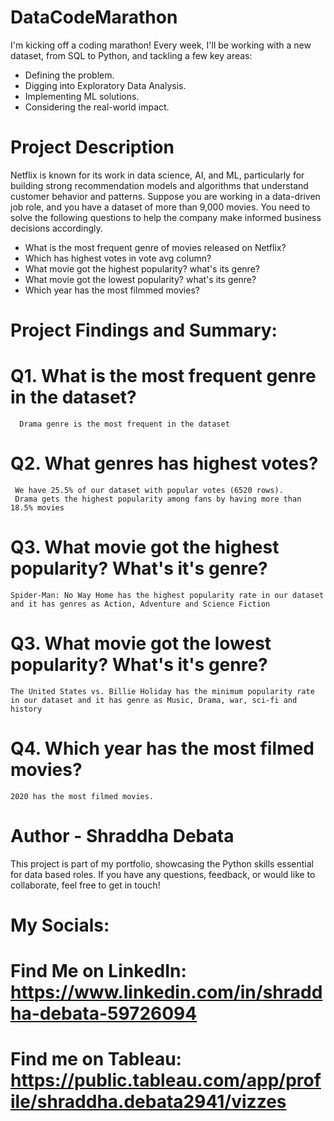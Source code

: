# DataCodeMarathon
I'm kicking off a coding marathon! Every week, I'll be working with a new dataset, from SQL to Python, and tackling a few key areas:
* Defining the problem. 
* Digging into Exploratory Data Analysis. 
* Implementing ML solutions. 
* Considering the real-world impact.

# Project Description
Netflix is known for its work in data science, AI, and ML, particularly for building strong recommendation models and algorithms that understand customer behavior and patterns. Suppose you are working in a data-driven job role, and you have a dataset of more than 9,000 movies. You need to solve the following questions to help the company make informed business decisions accordingly.

* What is the most frequent genre of movies released on Netflix?
* Which has highest votes in vote avg column?
* What movie got the highest popularity? what's its genre?
* What movie got the lowest popularity? what's its genre?
* Which year has the most filmmed movies?

# Project Findings and Summary:
# Q1. What is the most frequent genre in the dataset?
      Drama genre is the most frequent in the dataset 
# Q2. What genres has highest votes?
     We have 25.5% of our dataset with popular votes (6520 rows). 
     Drama gets the highest popularity among fans by having more than 18.5% movies 
# Q3. What movie got the highest popularity? What's it's genre?
    Spider-Man: No Way Home has the highest popularity rate in our dataset and it has genres as Action, Adventure and Science Fiction
# Q3. What movie got the lowest popularity? What's it's genre?
    The United States vs. Billie Holiday has the minimum popularity rate in our dataset and it has genre as Music, Drama, war, sci-fi and history
# Q4. Which year has the most filmed movies?
    2020 has the most filmed movies. 

# Author - Shraddha Debata
This project is part of my portfolio, showcasing the Python skills essential for data based roles. If you have any questions, feedback, or would like to collaborate, feel free to get in touch!

# My Socials:
# Find Me on LinkedIn: https://www.linkedin.com/in/shraddha-debata-59726094
# Find me on Tableau: https://public.tableau.com/app/profile/shraddha.debata2941/vizzes
